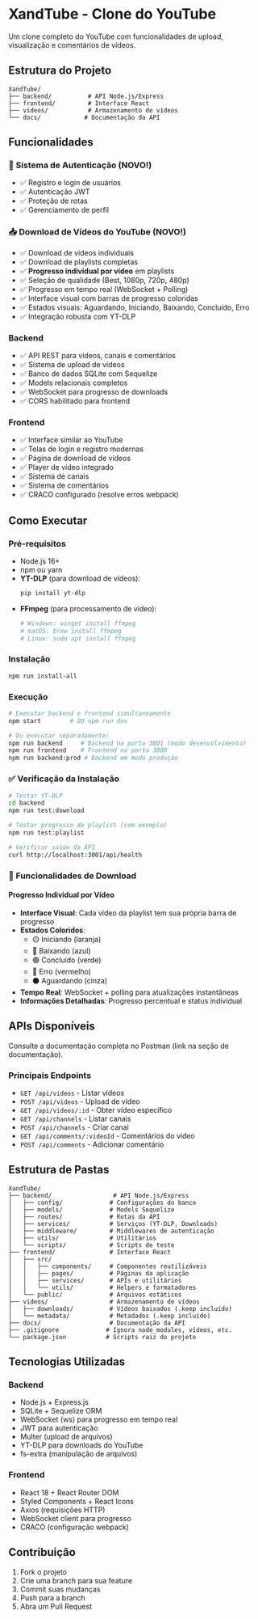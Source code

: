 # XandTube - Clone do YouTube

Um clone completo do YouTube com funcionalidades de upload, visualização e comentários de vídeos.

## Estrutura do Projeto

```
XandTube/
├── backend/          # API Node.js/Express
├── frontend/         # Interface React
├── videos/           # Armazenamento de vídeos
└── docs/            # Documentação da API
```

## Funcionalidades

### 🔐 Sistema de Autenticação (NOVO!)
- ✅ Registro e login de usuários
- ✅ Autenticação JWT
- ✅ Proteção de rotas
- ✅ Gerenciamento de perfil

### 📥 Download de Vídeos do YouTube (NOVO!)
- ✅ Download de vídeos individuais
- ✅ Download de playlists completas
- ✅ **Progresso individual por vídeo** em playlists
- ✅ Seleção de qualidade (Best, 1080p, 720p, 480p)
- ✅ Progresso em tempo real (WebSocket + Polling)
- ✅ Interface visual com barras de progresso coloridas
- ✅ Estados visuais: Aguardando, Iniciando, Baixando, Concluído, Erro
- ✅ Integração robusta com YT-DLP

### Backend
- ✅ API REST para vídeos, canais e comentários
- ✅ Sistema de upload de vídeos
- ✅ Banco de dados SQLite com Sequelize
- ✅ Models relacionais completos
- ✅ WebSocket para progresso de downloads
- ✅ CORS habilitado para frontend

### Frontend
- ✅ Interface similar ao YouTube
- ✅ Telas de login e registro modernas
- ✅ Página de download de vídeos
- ✅ Player de vídeo integrado
- ✅ Sistema de canais
- ✅ Sistema de comentários
- ✅ CRACO configurado (resolve erros webpack)

## Como Executar

### Pré-requisitos
- Node.js 16+
- npm ou yarn
- **YT-DLP** (para download de vídeos):
  ```bash
  pip install yt-dlp
  ```
- **FFmpeg** (para processamento de vídeo):
  ```bash
  # Windows: winget install ffmpeg
  # macOS: brew install ffmpeg  
  # Linux: sudo apt install ffmpeg
  ```

### Instalação
```bash
npm run install-all
```

### Execução
```bash
# Executar backend e frontend simultaneamente
npm start        # OU npm run dev

# Ou executar separadamente:
npm run backend     # Backend na porta 3001 (modo desenvolvimento)
npm run frontend    # Frontend na porta 3000
npm run backend:prod # Backend em modo produção
```

### ✅ Verificação da Instalação
```bash
# Testar YT-DLP
cd backend
npm run test:download

# Testar progresso de playlist (com exemplo)
npm run test:playlist

# Verificar saúde da API
curl http://localhost:3001/api/health
```

### 🎯 Funcionalidades de Download

#### Progresso Individual por Vídeo
- **Interface Visual**: Cada vídeo da playlist tem sua própria barra de progresso
- **Estados Coloridos**: 
  - 🟡 Iniciando (laranja)
  - 🔵 Baixando (azul) 
  - 🟢 Concluído (verde)
  - 🔴 Erro (vermelho)
  - ⚫ Aguardando (cinza)
- **Tempo Real**: WebSocket + polling para atualizações instantâneas
- **Informações Detalhadas**: Progresso percentual e status individual

## APIs Disponíveis

Consulte a documentação completa no Postman (link na seção de documentação).

### Principais Endpoints
- `GET /api/videos` - Listar vídeos
- `POST /api/videos` - Upload de vídeo
- `GET /api/videos/:id` - Obter vídeo específico
- `GET /api/channels` - Listar canais
- `POST /api/channels` - Criar canal
- `GET /api/comments/:videoId` - Comentários do vídeo
- `POST /api/comments` - Adicionar comentário

## Estrutura de Pastas

```
XandTube/
├── backend/                 # API Node.js/Express
│   ├── config/             # Configurações do banco
│   ├── models/             # Models Sequelize
│   ├── routes/             # Rotas da API
│   ├── services/           # Serviços (YT-DLP, Downloads)
│   ├── middleware/         # Middlewares de autenticação
│   ├── utils/              # Utilitários
│   └── scripts/            # Scripts de teste
├── frontend/               # Interface React
│   ├── src/
│   │   ├── components/     # Componentes reutilizáveis
│   │   ├── pages/          # Páginas da aplicação
│   │   ├── services/       # APIs e utilitários
│   │   └── utils/          # Helpers e formatadores
│   └── public/             # Arquivos estáticos
├── videos/                 # Armazenamento de vídeos
│   ├── downloads/          # Vídeos baixados (.keep incluído)
│   └── metadata/           # Metadados (.keep incluído)
├── docs/                   # Documentação da API
├── .gitignore             # Ignora node_modules, vídeos, etc.
└── package.json           # Scripts raiz do projeto
```

## Tecnologias Utilizadas

### Backend
- Node.js + Express.js
- SQLite + Sequelize ORM
- WebSocket (ws) para progresso em tempo real  
- JWT para autenticação
- Multer (upload de arquivos)
- YT-DLP para downloads do YouTube
- fs-extra (manipulação de arquivos)

### Frontend
- React 18 + React Router DOM
- Styled Components + React Icons
- Axios (requisições HTTP)
- WebSocket client para progresso
- CRACO (configuração webpack)

## Contribuição

1. Fork o projeto
2. Crie uma branch para sua feature
3. Commit suas mudanças
4. Push para a branch
5. Abra um Pull Request